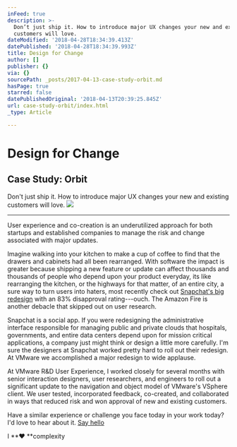 ```yaml
---
inFeed: true
description: >-
  Don’t just ship it. How to introduce major UX changes your new and existing
  customers will love.
dateModified: '2018-04-28T18:34:39.413Z'
datePublished: '2018-04-28T18:34:39.993Z'
title: Design for Change
author: []
publisher: {}
via: {}
sourcePath: _posts/2017-04-13-case-study-orbit.md
hasPage: true
starred: false
datePublishedOriginal: '2018-04-13T20:39:25.845Z'
url: case-study-orbit/index.html
_type: Article

---
```

# Design for Change

## Case Study: Orbit

Don't just ship it. How to introduce major UX changes your new and existing customers will love.
![](https://the-grid-user-content.s3-us-west-2.amazonaws.com/f95e390b-d8ca-4432-92ea-ea2fda0ea6f3.gif)

---

User experience and co-creation is an underutilized approach for both startups and established companies to manage the risk and change associated with major updates.

Imagine walking into your kitchen to make a cup of coffee to find that the drawers and cabinets had all been rearranged. With software the impact is greater because shipping a new feature or update can affect thousands and thousands of people who depend upon your product everyday, its like rearranging the kitchen, or the highways for that matter, of an entire city, a sure way to turn users into haters, most recently check out [Snapchat's big redesign][0] with an 83% disapproval rating---ouch. The Amazon Fire is another debacle that skipped out on user research.

Snapchat is a social app. If you were redesigning the administrative interface responsible for managing public and private clouds that hospitals, governments, and entire data centers depend upon for mission critical applications, a company just might think or design a little more carefully. I'm sure the designers at Snapchat worked pretty hard to roll out their redesign. At VMware we accomplished a major redesign to wide applause.

At VMware R&D User Experience, I worked closely for several months with senior interaction designers, user researchers, and engineers to roll out a significant update to the navigation and object model of VMware's VSphere client. We user tested, incorporated feedback, co-created, and collaborated in ways that reduced risk and won approval of new and existing customers.

Have a similar experience or challenge you face today in your work today? I'd love to hear about it.
[Say hello][1]

I **♥ **complexity

[0]: https://techcrunch.com/2018/01/11/snapchat-redesign-uninstall/
[1]: http://tiny.cc/hello-daniel